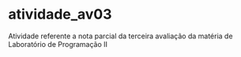 # atividade_av03
Atividade referente a nota parcial da terceira avaliação da matéria de Laboratório de Programação II

